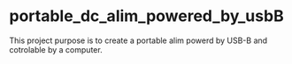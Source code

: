 # portable_dc_alim_powered_by_usbB
This project purpose is to create a portable alim powerd by USB-B and cotrolable by a computer.
